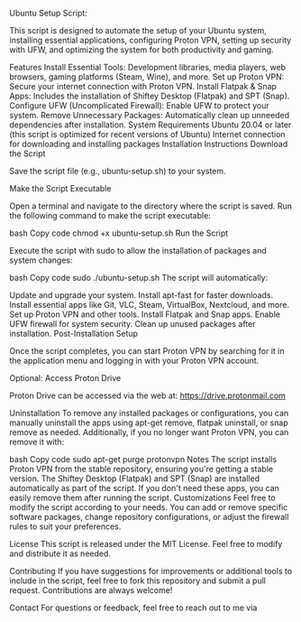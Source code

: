 Ubuntu Setup Script:

This script is designed to automate the setup of your Ubuntu system, installing essential applications, configuring Proton VPN, setting up security with UFW, and optimizing the system for both productivity and gaming.

Features
Install Essential Tools: Development libraries, media players, web browsers, gaming platforms (Steam, Wine), and more.
Set up Proton VPN: Secure your internet connection with Proton VPN.
Install Flatpak & Snap Apps: Includes the installation of Shiftey Desktop (Flatpak) and SPT (Snap).
Configure UFW (Uncomplicated Firewall): Enable UFW to protect your system.
Remove Unnecessary Packages: Automatically clean up unneeded dependencies after installation.
System Requirements
Ubuntu 20.04 or later (this script is optimized for recent versions of Ubuntu)
Internet connection for downloading and installing packages
Installation Instructions
Download the Script

Save the script file (e.g., ubuntu-setup.sh) to your system.

Make the Script Executable

Open a terminal and navigate to the directory where the script is saved. Run the following command to make the script executable:

bash
Copy code
chmod +x ubuntu-setup.sh
Run the Script

Execute the script with sudo to allow the installation of packages and system changes:

bash
Copy code
sudo ./ubuntu-setup.sh
The script will automatically:

Update and upgrade your system.
Install apt-fast for faster downloads.
Install essential apps like Git, VLC, Steam, VirtualBox, Nextcloud, and more.
Set up Proton VPN and other tools.
Install Flatpak and Snap apps.
Enable UFW firewall for system security.
Clean up unused packages after installation.
Post-Installation Setup

Once the script completes, you can start Proton VPN by searching for it in the application menu and logging in with your Proton VPN account.

Optional: Access Proton Drive

Proton Drive can be accessed via the web at:
https://drive.protonmail.com

Uninstallation
To remove any installed packages or configurations, you can manually uninstall the apps using apt-get remove, flatpak uninstall, or snap remove as needed. Additionally, if you no longer want Proton VPN, you can remove it with:

bash
Copy code
sudo apt-get purge protonvpn
Notes
The script installs Proton VPN from the stable repository, ensuring you're getting a stable version.
The Shiftey Desktop (Flatpak) and SPT (Snap) are installed automatically as part of the script. If you don't need these apps, you can easily remove them after running the script.
Customizations
Feel free to modify the script according to your needs. You can add or remove specific software packages, change repository configurations, or adjust the firewall rules to suit your preferences.

License
This script is released under the MIT License. Feel free to modify and distribute it as needed.

Contributing
If you have suggestions for improvements or additional tools to include in the script, feel free to fork this repository and submit a pull request. Contributions are always welcome!

Contact
For questions or feedback, feel free to reach out to me via